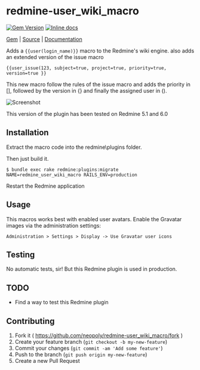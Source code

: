 [github]: https://github.com/neopoly/redmine-user_wiki_macro
[doc]: http://rubydoc.info/github/neopoly/redmine-user_wiki_macro/master/file/README.md
[gem]: https://rubygems.org/gems/redmine-user_wiki_macro
[gem-badge]: https://img.shields.io/gem/v/redmine-user_wiki_macro.svg
[inchpages]: https://inch-ci.org/github/neopoly/redmine-user_wiki_macro
[inchpages-badge]: https://inch-ci.org/github/neopoly/redmine-user_wiki_macro.svg?branch=master&style=flat

# redmine-user_wiki_macro

[![Gem Version][gem-badge]][gem]
[![Inline docs][inchpages-badge]][inchpages]

[Gem][gem] |
[Source][github] |
[Documentation][doc]

Adds a `{{user(login_name)}}` macro to the Redmine's wiki engine.
also adds an extended version of the issue macro


`{{user_issue(123, subject=true, project=true, priority=true, version=true }}`

This new macro follow the rules of the issue macro and adds the priority in [], followed by the version in {} and finally the assigned user in ().


![Screenshot](http://neopoly.github.io/redmine-user_wiki_macro/images/screenshot.png)

This version of the plugin has been tested on Redmine 5.1 and 6.0

## Installation

Extract the macro code into the redmine\plugins folder.

Then just build it.

```
$ bundle exec rake redmine:plugins:migrate NAME=redmine_user_wiki_macro RAILS_ENV=production
```

Restart the Redmine application

## Usage

This macros works best with enabled user avatars. Enable the Gravatar images via
the administration settings:

    Administration > Settings > Display -> Use Gravatar user icons

## Testing

No automatic tests, sir! But this Redmine plugin is used in production.

## TODO

* Find a way to test this Redmine plugin

## Contributing

1. Fork it ( https://github.com/neopoly/redmine-user_wiki_macro/fork )
2. Create your feature branch (`git checkout -b my-new-feature`)
3. Commit your changes (`git commit -am 'Add some feature'`)
4. Push to the branch (`git push origin my-new-feature`)
5. Create a new Pull Request
